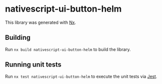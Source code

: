 # nativescript-ui-button-helm

This library was generated with [Nx](https://nx.dev).

## Building

Run `nx build nativescript-ui-button-helm` to build the library.

## Running unit tests

Run `nx test nativescript-ui-button-helm` to execute the unit tests via [Jest](https://jestjs.io).
